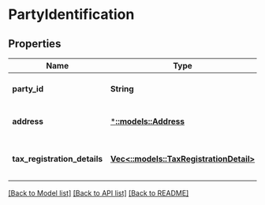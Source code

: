# PartyIdentification

## Properties
Name | Type | Description | Notes
------------ | ------------- | ------------- | -------------
**party_id** | **String** | Assigned Identification for the party. | [default to null]
**address** | [***::models::Address**](Address.md) | Identification of the party by address. | [optional] [default to null]
**tax_registration_details** | [**Vec<::models::TaxRegistrationDetail>**](TaxRegistrationDetail.md) | Tax registration details of the entity. | [optional] [default to null]

[[Back to Model list]](../README.md#documentation-for-models) [[Back to API list]](../README.md#documentation-for-api-endpoints) [[Back to README]](../README.md)


